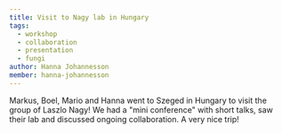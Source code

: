 ```yaml
---
title: Visit to Nagy lab in Hungary
tags:
  - workshop
  - collaboration
  - presentation
  - fungi
author: Hanna Johannesson
member: hanna-johannesson
---
```


Markus, Boel, Mario and Hanna went to Szeged in Hungary to visit the group of Laszlo Nagy! We had a "mini conference" with short talks, saw their lab and discussed ongoing collaboration. A very nice trip!
